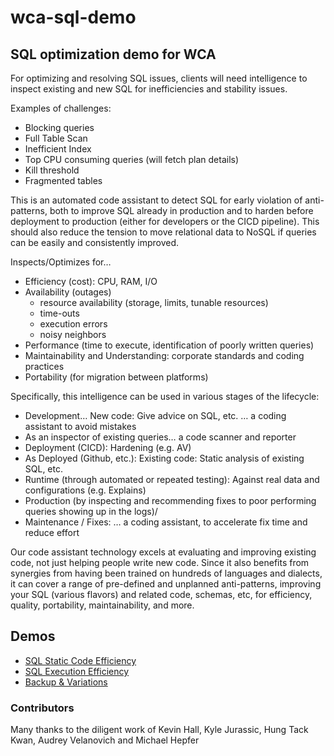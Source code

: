 # wca-sql-demo
## SQL optimization demo for WCA


For optimizing and resolving SQL issues, clients will need intelligence to inspect existing and new SQL for inefficiencies and stability issues. 

Examples of challenges:
- Blocking queries
- Full Table Scan
- Inefficient Index
- Top CPU consuming queries (will fetch plan details)
- Kill threshold 
- Fragmented tables

This is an automated code assistant to detect SQL for early violation of anti-patterns, both to improve SQL already in production and to harden before deployment to production (either for developers or the CICD pipeline). This should also reduce the tension to move relational data to NoSQL if queries can be easily and consistently improved.

Inspects/Optimizes for…

- Efficiency (cost): CPU, RAM, I/O
- Availability (outages)
    - resource availability (storage, limits, tunable resources)
    - time-outs
    - execution errors
    - noisy neighbors
- Performance (time to execute, identification of poorly written queries)
- Maintainability and Understanding: corporate standards and coding practices
- Portability (for migration between platforms)

Specifically, this intelligence can be used in various stages of the lifecycle:
- Development… New code: Give advice on SQL, etc. … a coding assistant to avoid mistakes
- As an inspector of existing queries… a code scanner and reporter
- Deployment (CICD): Hardening (e.g. AV)
- As Deployed (Github, etc.): Existing code: Static analysis of existing SQL, etc.
- Runtime (through automated or repeated testing): Against real data and configurations (e.g. Explains)
- Production (by inspecting and recommending fixes to poor performing queries showing up in the logs)/
- Maintenance / Fixes: …  a coding assistant, to accelerate fix time and reduce effort

Our code assistant technology excels at evaluating and improving existing code, not just helping people write new code.  Since it also benefits from synergies from having been trained on hundreds of languages and dialects, it can cover a range of pre-defined and unplanned anti-patterns, improving your SQL (various flavors) and related code, schemas, etc, for efficiency, quality, portability, maintainability, and more. 

## Demos

- [SQL Static Code Efficiency](/sql-execution-efficiency.md)
- [SQL Execution Efficiency](/sql-execution-efficiency.md)
- [Backup & Variations](/backup-variations.md)

### Contributors
Many thanks to the diligent work of Kevin Hall, Kyle Jurassic, Hung Tack Kwan, Audrey Velanovich and Michael Hepfer